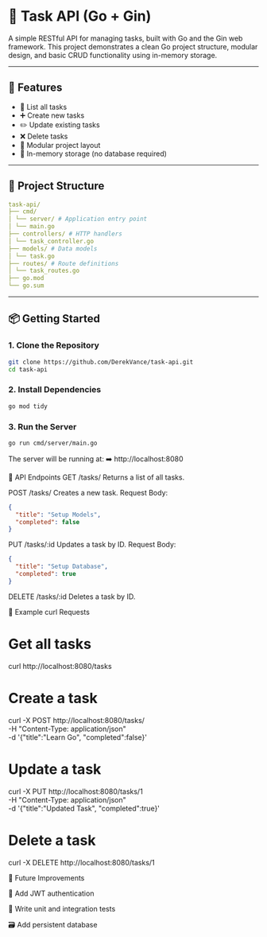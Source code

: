 # 📝 Task API (Go + Gin)

A simple RESTful API for managing tasks, built with Go and the Gin web framework. This project demonstrates a clean Go project structure, modular design, and basic CRUD functionality using in-memory storage.

---

## 🚀 Features

- 📄 List all tasks
- ➕ Create new tasks
- ✏️ Update existing tasks
- ❌ Delete tasks
- 🧱 Modular project layout
- 💾 In-memory storage (no database required)

---

## 📂 Project Structure

```yaml
task-api/
├── cmd/
│ └── server/ # Application entry point
│ └── main.go
├── controllers/ # HTTP handlers
│ └── task_controller.go
├── models/ # Data models
│ └── task.go
├── routes/ # Route definitions
│ └── task_routes.go
├── go.mod
└── go.sum
```

---

## 📦 Getting Started

### 1. Clone the Repository

```bash
git clone https://github.com/DerekVance/task-api.git
cd task-api
```

### 2. Install Dependencies

```bash
go mod tidy
```

### 3. Run the Server

```bash
go run cmd/server/main.go
```

The server will be running at:
➡️ http://localhost:8080

📮 API Endpoints
GET /tasks/
Returns a list of all tasks.

POST /tasks/
Creates a new task.
Request Body:

```json
{
  "title": "Setup Models",
  "completed": false
}
```

PUT /tasks/:id
Updates a task by ID.
Request Body:

```json
{
  "title": "Setup Database",
  "completed": true
}
```

DELETE /tasks/:id
Deletes a task by ID.

📌 Example curl Requests

# Get all tasks

curl http://localhost:8080/tasks

# Create a task

curl -X POST http://localhost:8080/tasks/\
 -H "Content-Type: application/json" \
 -d '{"title":"Learn Go", "completed":false}'

# Update a task

curl -X PUT http://localhost:8080/tasks/1 \
 -H "Content-Type: application/json" \
 -d '{"title":"Updated Task", "completed":true}'

# Delete a task

curl -X DELETE http://localhost:8080/tasks/1

🔮 Future Improvements

🔐 Add JWT authentication

🧪 Write unit and integration tests

🗃️ Add persistent database
